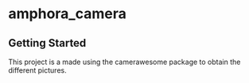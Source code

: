 # amphora_camera

## Getting Started

This project is a made using the camerawesome package to obtain the different pictures.


